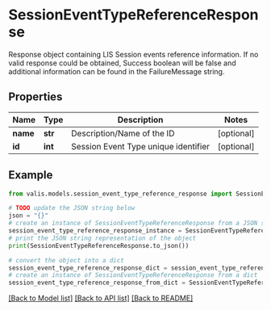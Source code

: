# SessionEventTypeReferenceResponse

Response object containing LIS Session events reference information. If no valid response   could be obtained, Success boolean will be false and additional information can be found   in the FailureMessage string.

## Properties

Name | Type | Description | Notes
------------ | ------------- | ------------- | -------------
**name** | **str** | Description/Name of the ID | [optional] 
**id** | **int** | Session Event Type unique identifier | [optional] 

## Example

```python
from valis.models.session_event_type_reference_response import SessionEventTypeReferenceResponse

# TODO update the JSON string below
json = "{}"
# create an instance of SessionEventTypeReferenceResponse from a JSON string
session_event_type_reference_response_instance = SessionEventTypeReferenceResponse.from_json(json)
# print the JSON string representation of the object
print(SessionEventTypeReferenceResponse.to_json())

# convert the object into a dict
session_event_type_reference_response_dict = session_event_type_reference_response_instance.to_dict()
# create an instance of SessionEventTypeReferenceResponse from a dict
session_event_type_reference_response_from_dict = SessionEventTypeReferenceResponse.from_dict(session_event_type_reference_response_dict)
```
[[Back to Model list]](../README.md#documentation-for-models) [[Back to API list]](../README.md#documentation-for-api-endpoints) [[Back to README]](../README.md)


